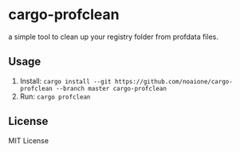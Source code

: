 # cargo-profclean

a simple tool to clean up your registry folder from profdata files.

## Usage

1. Install: `cargo install --git https://github.com/noaione/cargo-profclean --branch master cargo-profclean`
2. Run: `cargo profclean`

## License

MIT License
